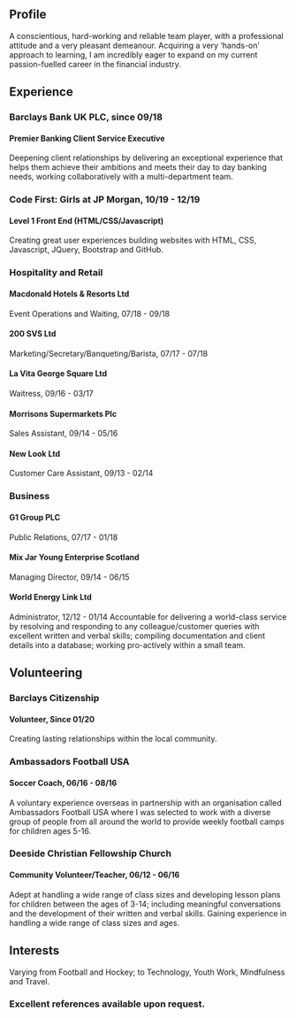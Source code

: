 ## Profile

A conscientious, hard-working and reliable team player, with a professional attitude and a very pleasant demeanour.
Acquiring a very ‘hands-on’ approach to learning, I am incredibly eager to expand on my current passion-fuelled career in the financial industry.

## Experience
### Barclays Bank UK PLC, since 09/18
#### Premier Banking Client Service Executive
Deepening client relationships by delivering an exceptional experience that helps them achieve their ambitions and meets their day to day banking needs, working collaboratively with a multi-department team.

### Code First: Girls at JP Morgan, 10/19 - 12/19
#### Level 1 Front End (HTML/CSS/Javascript)  
Creating great user experiences building websites with HTML, CSS, Javascript, JQuery, Bootstrap and GitHub.
    
### Hospitality and Retail
#### Macdonald Hotels & Resorts Ltd
Event Operations and Waiting, 07/18 - 09/18

#### 200 SVS Ltd
Marketing/Secretary/Banqueting/Barista, 07/17 - 07/18

#### La Vita George Square Ltd
Waitress, 09/16 - 03/17
    
#### Morrisons Supermarkets Plc
Sales Assistant, 09/14 - 05/16
    
#### New Look Ltd
Customer Care Assistant, 09/13 - 02/14
   
### Business
#### G1 Group PLC
Public Relations, 07/17 - 01/18
  
#### Mix Jar Young Enterprise Scotland
Managing Director, 09/14 - 06/15
    
#### World Energy Link Ltd
Administrator, 12/12 - 01/14
Accountable for delivering a world-class service by resolving and responding to any colleague/customer queries with excellent written and verbal skills; compiling documentation and client details into a database; working pro-actively within a small team.


## Volunteering 
### Barclays Citizenship
#### Volunteer, Since 01/20
Creating lasting relationships within the local community.

### Ambassadors Football USA
#### Soccer Coach, 06/16 - 08/16
A voluntary experience overseas in partnership with an organisation called Ambassadors Football USA where I was selected to work with a diverse group of people from all around the world to provide weekly football camps for children ages 5-16.

### Deeside Christian Fellowship Church
#### Community Volunteer/Teacher, 06/12 - 06/16
Adept at handling a wide range of class sizes and developing lesson plans for children between the ages of 3-14; including meaningful conversations and the development of their written and verbal skills. Gaining experience in handling a wide range of class sizes and ages.


## Interests
Varying from Football and Hockey; to Technology, Youth Work, Mindfulness and Travel.

### Excellent references available upon request.
